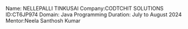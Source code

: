 Name: NELLEPALLI TINKUSAI
Company:CODTCHIT SOLUTIONS
ID:CT6JP974
Domain: Java Programming
Duration: July to August 2024
Mentor:Neela Santhosh Kumar
